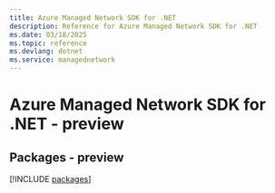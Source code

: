 ```yaml
---
title: Azure Managed Network SDK for .NET
description: Reference for Azure Managed Network SDK for .NET
ms.date: 03/18/2025
ms.topic: reference
ms.devlang: dotnet
ms.service: managednetwork
---
```

# Azure Managed Network SDK for .NET - preview
## Packages - preview
[!INCLUDE [packages](managed-network-index.md)]